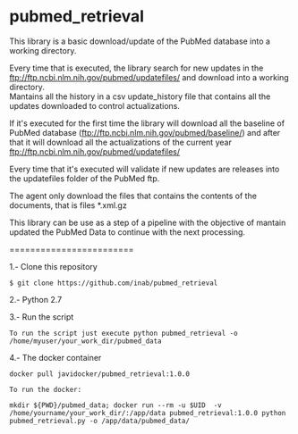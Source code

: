 pubmed_retrieval
========================

This library is a basic download/update of the PubMed database into a working directory.  

Every time that is executed, the library search for new updates in the ftp://ftp.ncbi.nlm.nih.gov/pubmed/updatefiles/ and download into a working directory.  
Mantains all the history in a csv update_history file that contains all the updates downloaded to control actualizations.
  
If it's executed for the first time the library will download all the baseline of PubMed database (ftp://ftp.ncbi.nlm.nih.gov/pubmed/baseline/) and after that it will 
download all the actualizations of the current year ftp://ftp.ncbi.nlm.nih.gov/pubmed/updatefiles/

Every time that it's executed will validate if new updates are releases into the updatefiles folder of the PubMed ftp.

The agent only download the files that contains the contents of the documents, that is files *.xml.gz

This library can be use as a step of a pipeline with the objective of mantain updated the PubMed Data to continue with the next processing.

========================

1.- Clone this repository 

    $ git clone https://github.com/inab/pubmed_retrieval
    
2.- Python 2.7 
	
	
3.- Run the script
	
	To run the script just execute python pubmed_retrieval -o /home/myuser/your_work_dir/pubmed_data

4.- The docker container 
	
	docker pull javidocker/pubmed_retrieval:1.0.0 

	To run the docker: 
	
	mkdir ${PWD}/pubmed_data; docker run --rm -u $UID  -v /home/yourname/your_work_dir/:/app/data pubmed_retrieval:1.0.0 python pubmed_retrieval.py -o /app/data/pubmed_data/

